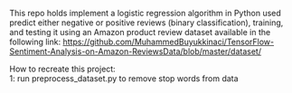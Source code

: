 This repo holds implement a logistic regression algorithm in Python used predict either negative or positive reviews (binary classification), training, and testing it using an Amazon product review dataset available in the following link:
https://github.com/MuhammedBuyukkinaci/TensorFlow-Sentiment-Analysis-on-Amazon-ReviewsData/blob/master/dataset/

How to recreate this project:<br>
1: run preprocess_dataset.py to remove stop words from data
